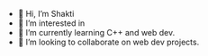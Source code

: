 - 👋 Hi, I’m Shakti
- 👀 I’m interested in 
- 🌱 I’m currently learning C++ and web dev.
- 💞️ I’m looking to collaborate on web dev projects.

<!---
Shakti511/Shakti511 is a ✨ special ✨ repository because its `README.md` (this file) appears on your GitHub profile.
You can click the Preview link to take a look at your changes.
--->
